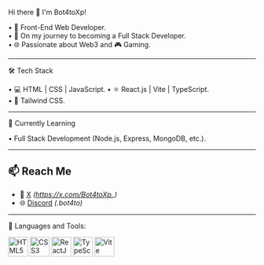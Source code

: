 
 Hi there 👋 I'm Bot4toXp!

• 🎯 Front-End Web Developer.  
• 🚀 On my journey to becoming a Full Stack Developer.  
• 🌐 Passionate about Web3 and 🎮 Gaming.

---

 🛠️ Tech Stack

• 💻 HTML | CSS | JavaScript.
• ⚛️ React.js | Vite | TypeScript.  
• 🎨 Tailwind CSS. 

---

 🌱 Currently Learning

• Full Stack Development (Node.js, Express, MongoDB, etc.).

---

## 📫 Reach Me 
- 🔗 [X](#) *(https://x.com/Bot4toXp_)*
- 🌐 [Discord](#) *(.bot4to)*  

---

 🧰 Languages and Tools:

<p align="left">
  <img src="https://cdn.jsdelivr.net/gh/devicons/devicon/icons/html5/html5-original.svg" alt="HTML5" width="40" height="40"/>
  <img src="https://cdn.jsdelivr.net/gh/devicons/devicon/icons/css3/css3-original.svg" alt="CSS3" width="40" height="40"/>
  <img src="https://cdn.jsdelivr.net/gh/devicons/devicon/icons/react/react-original.svg" alt="ReactJS" width="40" height="40"/>
  <img src="https://cdn.jsdelivr.net/gh/devicons/devicon/icons/typescript/typescript-original.svg" alt="TypeScript" width="40" height="40"/>
  <img src="https://cdn.jsdelivr.net/gh/devicons/devicon/icons/vite/vite-original.svg" alt="Vite" width="40" height="40"/>
</p>

